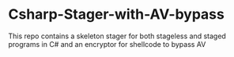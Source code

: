 # Csharp-Stager-with-AV-bypass
This repo contains a skeleton stager for both stageless and staged programs in C# and an encryptor for shellcode to bypass AV
